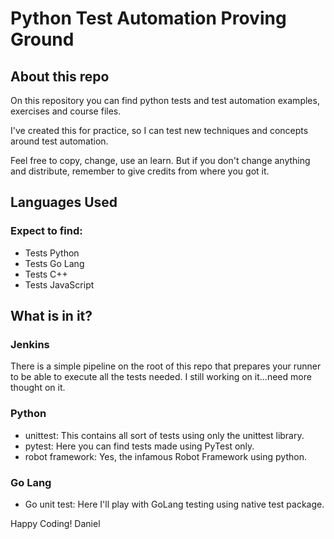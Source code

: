 # Python Test Automation Proving Ground

## About this repo
On this repository you can find python tests and test automation examples, exercises and course files.

I've created this for practice, so I can test new techniques and concepts around test automation.

Feel free to copy, change, use an learn. But if you don't change anything and distribute, remember to
give credits from where you got it.

## Languages Used
### Expect to find:
- Tests Python
- Tests Go Lang
- Tests C++
- Tests JavaScript

## What is in it?

### Jenkins
There is a simple pipeline on the root of this repo that prepares your runner
to be able to execute all the tests needed. I still working on it...need more
thought on it.

### Python
- unittest: This contains all sort of tests using only the unittest library.
- pytest: Here you can find tests made using PyTest only.
- robot framework: Yes, the infamous Robot Framework using python.
### Go Lang
- Go unit test: Here I'll play with GoLang testing using native test package.

Happy Coding!
Daniel
